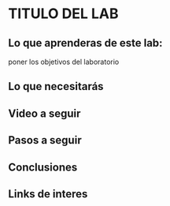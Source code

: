 # TITULO DEL LAB
## Lo que aprenderas de este lab:
poner los objetivos del laboratorio
## Lo que necesitarás

## Video a seguir
## Pasos a seguir


## Conclusiones

## Links de interes
